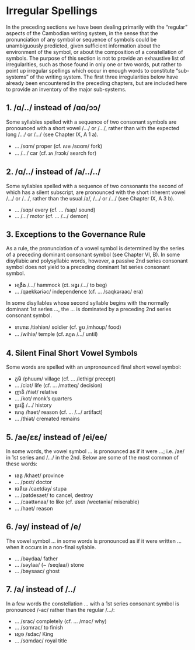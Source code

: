 # Irregular Spellings

In the preceding sections we have been dealing primarily with the “regular” aspects of the Cambodian writing system, in the sense that the pronunciation of any symbol or sequence of symbols could be unambiguously predicted, given sufficient information about the environment of the symbol, or about the composition of a constellation of symbols. The purpose of this section is not to provide an exhaustive list of irregularities, such as those found in only one or two words, put rather to point up irregular spellings which occur in enough words to constitute “sub-systems” of the writing system. The first three irregularities below have already been encountered in the preceding chapters, but are included here to provide an inventory of the major sub-systems.

## 1. /ɑ/../ instead of /ɑɑ/ɔɔ/

Some syllables spelled with a sequence of two consonant symbols are pronounced with a short vowel /.../ or /.../, rather than with the expected long /.../ or /.../ (see Chapter IX, A 1 a).

* ... /sɑm/ proper (cf. សម /sɑɑm/ fork)
* ... /.../ car (cf. រក /rɔɔk/ search for)

## 2. /ɑ/../ instead of /a/../../

Some syllables spelled with a sequence of two consonants the second of which has a silent subscript, are pronounced with the short inherent vowel /.../ or /.../, rather than the usual /a/, /.../ or /.../ (see Chapter IX, A 3 b).

* ... /sɑp/ every (cf. ... /sap/ sound)
* ... /.../ motor (cf. ... /.../ demon)

## 3. Exceptions to the Governance Rule

As a rule, the pronunciation of a vowel symbol is determined by the series of a preceding dominant consonant symbol (see Chapter VI, B). In some disyllabic and polysyllabic words, however, a passive 2nd series consonant symbol does not yield to a preceding dominant 1st series consonant symbol.

* អង្រឹង /.../ hammock (ct. ​អង្វរ /.../ to beg)
* ... /qaekkəriəc/ independence (cf. ... /saqkəraac/ era)

In some disyllables whose second syllable begins with the normally dominant 1st series ..., the ... is dominated by a preceding 2nd series consonant symbol.

* ទាហាន  /tiəhiən/ soldier (cf. ម្ហូប  /mhoup/ food)
* ... /wihiə/ temple (cf. រហូត /.../ until)

## 4. Silent Final Short Vowel Symbols

Some words are spelled with an unpronounced final short vowel symbol:

* ភូមិ /phuum/ village (cf. ... /lethig/ precept)
* ... /ciət/ life (cf. ... /matteq/ decision)
* ញាតិ /ñiət/ relative
* ... /kot/ monk’s quarters
* ប្រវត្តិ /.../ history
* ហេតុ /haet/ reason (cf. ... /.../ artifact)
* ... /thiət/ cremated remains

## 5. /ae/ɛɛ/ instead of /ei/ee/

In some words, the vowel symbol ... is pronounced as if it were ...; i.e. /ae/ in 1st series and /.../ in the 2nd. Below are some of the most common of these words:

* ខេត្ត /khaet/ province
* ... /pɛɛt/ doctor
* ចេតិយ /caetdəy/ stupa
* ... /patdesaet/ to cancel, destroy
* ...  /caəttənaa/ to like (cf. វេទនា /weetəniə/ miserable)
* ... /haet/ reason

## 6. /əy/ instead of /e/

The vowel symbol ... in some words is pronounced as if it were written ... when it occurs in a non-final syllable.

* ... /bəydaa/ father
* ... /səylaa/ (~ /seqlaa/) stone
* ... /bəysaac/ ghost

## 7. /a/ instead of /../

In a few words the constellation ... with a 1st series consonant symbol is pronounced /-ac/ rather than the regular /.../:

* ... /srac/ completely (cf. ... /məc/ why)
* ... /sɑmrac/ to finish
* ស្តេច /sdac/ King
* ... /sɑmdac/ royal title
